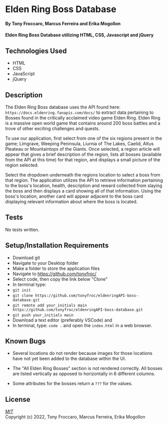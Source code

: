 # Elden Ring Boss Database

#### By Tony Froccaro, Marcus Ferreira and Erika Mogollon

#### Elden Ring Boss Database utilizing HTML, CSS, Javascript and jQuery

## Technologies Used

- HTML
- CSS
- JavaScript
- jQuery

## Description

The Elden Ring Boss database uses the API found here: `https://docs.eldenring.fanapis.com/docs/` to extract data pertaining to Bosses found in the critically acclaimed video game Elden Ring. Elden Ring is a massive open world game that contains around 200 boss battles and a trove of other exciting challenges and quests.

To use our application, first select from one of the six regions present in the game; Limgrave, Weeping Peninsula, Liurnia of The Lakes, Caelid, Altus Pleateau or Mountaintops of the Giants. Once selected, a region article will appear that gives a brief description of the region, lists all bosses (available from the API at this time) for that region, and displays a small picture of the region selected.

Select the dropdown underneath the regions location to select a boss from that region. The application utilizes the API to retrieve information pertaining to the boss's location, health, description and reward collected from slaying the boss and then displays a card showing all of that information. Using the boss's location, another card will appear adjacent to the boss card displaying relevant information about where the boss is located.

## Tests

No tests written.

## Setup/Installation Requirements

- Download git
- Navigate to your Desktop folder
- Make a folder to store the application files
- Navigate to https://github.com/tonyfroc/
- Select code, then copy the link below "Clone"
- In terminal type:
- `git init`
- `git clone https://github.com/tonyfroc/eldenringAPI-boss-database.git`
- `git remote add your_initials main https://github.com/tonyfroc/eldenringAPI-boss-database.git`
- `git push your_initials main`
- Download a text editor (preferably VSCode) and
- In terminal, type: `code .` and open the `index.html` in a web browser.

## Known Bugs

- Several locations do not render because images for those locations have not yet been added to the database within the UI.

- The "All Elden Ring Bosses" section is not rendered correctly. All bosses are listed vertically as opposed to horizontally in 6 different columns.

- Some attributes for the bosses return a `???` for the values. 

## License

_[MIT](https://opensource.org/licenses/MIT)_  
Copyright (c) 2022, Tony Froccaro, Marcus Ferreira, Erika Mogollon
